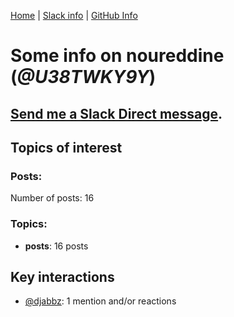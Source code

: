 [Home](https://kelu124.github.io/echommunity/) | [Slack info](https://kelu124.github.io/echommunity/) | [GitHub Info](https://kelu124.github.io/echommunity/github.html)

# Some info on __noureddine__ (_@U38TWKY9Y_)


## [Send me a Slack Direct message](https://echopen.slack.com/messages/@noureddine/).

## Topics of interest

### Posts: 

Number of posts: 16

### Topics:

* __posts__: 16 posts

## Key interactions 

* [@djabbz](./U2PFHNN3C.md): 1 mention and/or reactions
